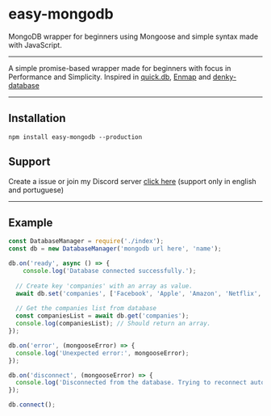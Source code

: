 # easy-mongodb
MongoDB wrapper for beginners using Mongoose and simple syntax made with JavaScript.

---

A simple promise-based wrapper made for beginners with focus in Performance and Simplicity.
Inspired in [quick.db](https://www.npmjs.com/package/quick.db), [Enmap](https://www.npmjs.com/package/enmap) and [denky-database](https://www.npmjs.com/package/denky-database)

---

## Installation
`npm install easy-mongodb --production`

## Support
Create a issue or join my Discord server [click here](https://discord.gg/bVWdscg) (support only in english and portuguese)

---

## Example
```js
const DatabaseManager = require('./index');
const db = new DatabaseManager('mongodb url here', 'name');

db.on('ready', async () => {
	console.log('Database connected successfully.');
  
  // Create key 'companies' with an array as value.
  await db.set('companies', ['Facebook', 'Apple', 'Amazon', 'Netflix', 'Google'];
  
  // Get the companies list from database
  const companiesList = await db.get('companies');
  console.log(companiesList); // Should return an array.
});

db.on('error', (mongooseError) => {
  console.log('Unexpected error:', mongooseError);
});

db.on('disconnect', (mongooseError) => {
  console.log('Disconnected from the database. Trying to reconnect automatically...');
});

db.connect();
```
